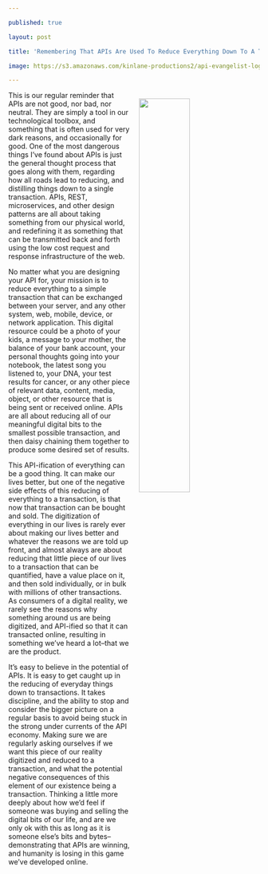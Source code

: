 ---
published: true
layout: post
title: 'Remembering That APIs Are Used To Reduce Everything Down To A Transaction'
image: https://s3.amazonaws.com/kinlane-productions2/api-evangelist-logos/reduce+everything+to+a+transaction_tr.png
---

<p><img src="https://s3.amazonaws.com/kinlane-productions2/api-evangelist-logos/reduce+everything+to+a+transaction_tr.png" width="45%" align="right" style="padding: 15px;" />
<p>This is our regular reminder that APIs are not good, nor bad, nor neutral. They are simply a tool in our technological toolbox, and something that is often used for very dark reasons, and occasionally for good. One of the most dangerous things I’ve found about APIs is just the general thought process that goes along with them, regarding how all roads lead to reducing, and distilling things down to a single transaction. APIs, REST, microservices, and other design patterns are all about taking something from our physical world, and redefining it as something that can be transmitted back and forth using the low cost request and response infrastructure of the web.

<p>No matter what you are designing your API for, your mission is to reduce everything to a simple transaction that can be exchanged between your server, and any other system, web, mobile, device, or network application. This digital resource could be a photo of your kids, a message to your mother, the balance of your bank account, your personal thoughts going into your notebook, the latest song you listened to, your DNA, your test results for cancer, or any other piece of relevant data, content, media, object, or other resource that is being sent or received online. APIs are all about reducing all of our meaningful digital bits to the smallest possible transaction, and then daisy chaining them together to produce some desired set of results.

<p>This API-ification of everything can be a good thing. It can make our lives better, but one of the negative side effects of this reducing of everything to a transaction, is that now that transaction can be bought and sold. The digitization of everything in our lives is rarely ever about making our lives better and whatever the reasons we are told up front, and almost always are about reducing that little piece of our lives to a transaction that can be quantified, have a value place on it, and then sold individually, or in bulk with millions of other transactions. As consumers of a digital reality, we rarely see the reasons why something around us are being digitized, and API-ified so that it can transacted online, resulting in something we’ve heard a lot–that we are the product.

<p>It’s easy to believe in the potential of APIs. It is easy to get caught up in the reducing of everyday things down to transactions. It takes discipline, and the ability to stop and consider the bigger picture on a regular basis to avoid being stuck in the strong under currents of the API economy. Making sure we are regularly asking ourselves if we want this piece of our reality digitized and reduced to a transaction, and what the potential negative consequences of this element of our existence being a transaction. Thinking a little more deeply about how we’d feel if someone was buying and selling the digital bits of our life, and are we only ok with this as long as it is someone else’s bits and bytes–demonstrating that APIs are winning, and humanity is losing in this game we’ve developed online.


